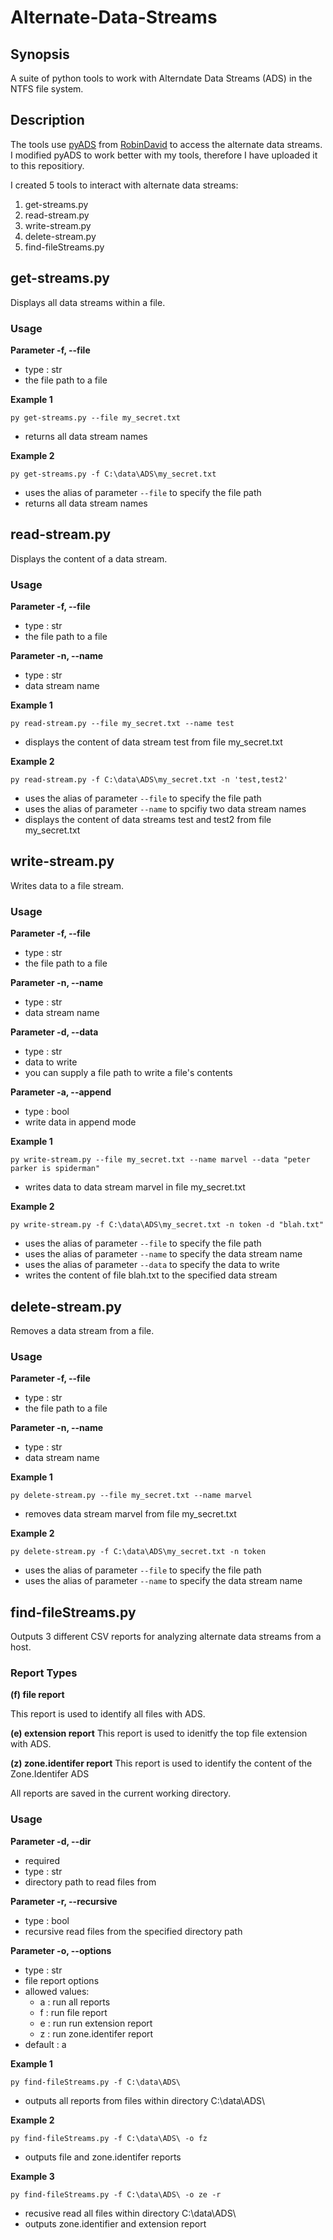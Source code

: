 # Alternate-Data-Streams

## Synopsis
A suite of python tools to work with Alterndate Data Streams (ADS) in the NTFS file system.

## Description

The tools use [pyADS](https://github.com/RobinDavid/pyADS) from [RobinDavid](https://github.com/RobinDavid) to access the alternate data streams. I modified pyADS to work better with my tools, therefore I have uploaded it to this repositiory. 

I created 5 tools to interact with alternate data streams:
1. get-streams.py
2. read-stream.py
3. write-stream.py
4. delete-stream.py
5. find-fileStreams.py

## get-streams.py
Displays all data streams within a file.

### Usage

**Parameter -f, --file**
- type : str
- the file path to a file

**Example 1**

`py get-streams.py --file my_secret.txt`
 - returns all data stream names
 
 **Example 2**
 
 `py get-streams.py -f C:\data\ADS\my_secret.txt`
 - uses the alias of parameter `--file` to specify the file path
 - returns all data stream names

## read-stream.py
Displays the content of a data stream.

### Usage

**Parameter -f, --file**
- type : str
- the file path to a file

**Parameter -n, --name**
- type : str
- data stream name

**Example 1**

`py read-stream.py --file my_secret.txt --name test`
- displays the content of data stream test from file my_secret.txt

**Example 2**

`py read-stream.py -f C:\data\ADS\my_secret.txt -n 'test,test2'`
- uses the alias of parameter `--file` to specify the file path
- uses the alias of parameter `--name` to spcifiy two data stream names
- displays the content of data streams test and test2 from file my_secret.txt

## write-stream.py
Writes data to a file stream.

### Usage

**Parameter -f, --file**
- type : str
- the file path to a file

**Parameter -n, --name**
- type : str
- data stream name

**Parameter -d, --data**
- type : str
- data to write
- you can supply a file path to write a file's contents

**Parameter -a, --append**
- type : bool
- write data in append mode

**Example 1**

`py write-stream.py --file my_secret.txt --name marvel --data "peter parker is spiderman"`
- writes data to data stream marvel in file my_secret.txt

**Example 2**

`py write-stream.py -f C:\data\ADS\my_secret.txt -n token -d "blah.txt"`
- uses the alias of parameter `--file` to specify the file path
- uses the alias of parameter `--name` to specify the data stream name
- uses the alias of parameter `--data` to specify the data to write
- writes the content of file blah.txt to the specified data stream 

## delete-stream.py
Removes a data stream from a file.

### Usage

**Parameter -f, --file**
- type : str
- the file path to a file

**Parameter -n, --name**
- type : str
- data stream name

**Example 1**

`py delete-stream.py --file my_secret.txt --name marvel`
- removes data stream marvel from file my_secret.txt

**Example 2**

`py delete-stream.py -f C:\data\ADS\my_secret.txt -n token`
- uses the alias of parameter `--file` to specify the file path
- uses the alias of parameter `--name` to specify the data stream name

## find-fileStreams.py
Outputs 3 different CSV reports for analyzing alternate data streams from a host.

### Report Types
**(f) file report**

This report is used to identify all files with ADS.

**(e) extension report**
This report is used to idenitfy the top file extension with ADS.

**(z) zone.identifer report**
This report is used to identify the content of the Zone.Identifer ADS

All reports are saved in the current working directory. 

### Usage

**Parameter -d, --dir**
- required
- type : str
- directory path to read files from


**Parameter -r, --recursive**
- type : bool
- recursive read files from the specified directory path


**Parameter -o, --options**
- type : str
- file report options
- allowed values:
    - a : run all reports
    - f : run file report
    - e : run run extension report
    - z : run zone.identifer report
- default : a

**Example 1**

`py find-fileStreams.py -f C:\data\ADS\`
- outputs all reports from files within directory C:\data\ADS\

**Example 2**

`py find-fileStreams.py -f C:\data\ADS\ -o fz`
- outputs file and zone.identifer reports

**Example 3**

`py find-fileStreams.py -f C:\data\ADS\ -o ze -r`
- recusive read all files within directory C:\data\ADS\
- outputs zone.identifier and extension report
